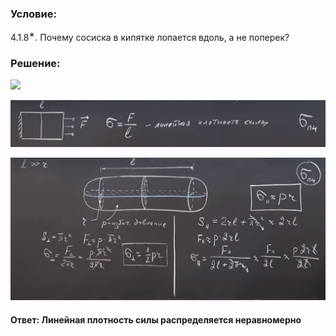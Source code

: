 ###  Условие: 

$4.1.8^{∗}.$ Почему сосиска в кипятке лопается вдоль, а не поперек? 

###  Решение: 

![](https://www.youtube.com/embed/1rSIuTnXqQI) 

![|1261x186, 67%](../../img/4.1.8/01.png) 

![|1539x700, 67%](../../img/4.1.8/02.png) 

####  Ответ: Линейная плотность силы распределяется неравномерно
